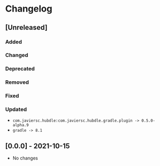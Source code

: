 # Changelog

## [Unreleased]

### Added

### Changed

### Deprecated

### Removed

### Fixed

### Updated

- `com.javiersc.hubdle:com.javiersc.hubdle.gradle.plugin -> 0.5.0-alpha.9`
- `gradle -> 8.1`

## [0.0.0] - 2021-10-15

- No changes
